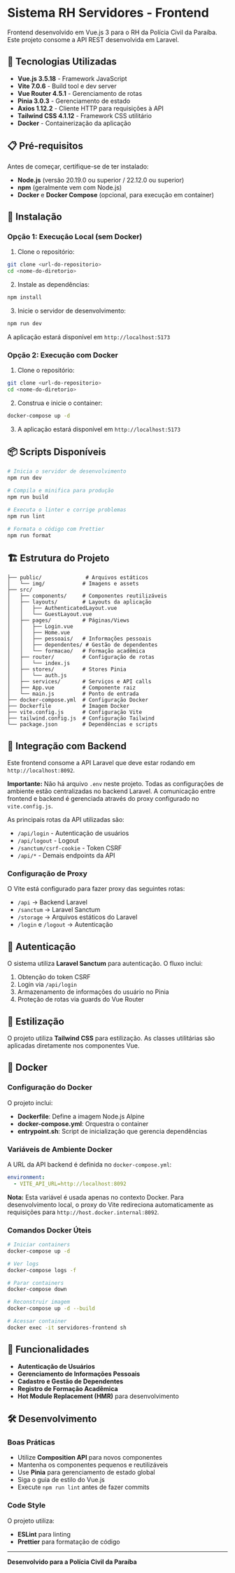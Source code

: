 # Sistema RH Servidores - Frontend

Frontend desenvolvido em Vue.js 3 para o RH da Polícia Civil da Paraíba. Este projeto consome a API REST desenvolvida em Laravel.

## 🚀 Tecnologias Utilizadas

- **Vue.js 3.5.18** - Framework JavaScript
- **Vite 7.0.6** - Build tool e dev server
- **Vue Router 4.5.1** - Gerenciamento de rotas
- **Pinia 3.0.3** - Gerenciamento de estado
- **Axios 1.12.2** - Cliente HTTP para requisições à API
- **Tailwind CSS 4.1.12** - Framework CSS utilitário
- **Docker** - Containerização da aplicação

## 📋 Pré-requisitos

Antes de começar, certifique-se de ter instalado:

- **Node.js** (versão 20.19.0 ou superior / 22.12.0 ou superior)
- **npm** (geralmente vem com Node.js)
- **Docker** e **Docker Compose** (opcional, para execução em container)

## 🔧 Instalação

### Opção 1: Execução Local (sem Docker)

1. Clone o repositório:
```bash
git clone <url-do-repositorio>
cd <nome-do-diretorio>
```

2. Instale as dependências:
```bash
npm install
```

3. Inicie o servidor de desenvolvimento:
```bash
npm run dev
```

A aplicação estará disponível em `http://localhost:5173`

### Opção 2: Execução com Docker

1. Clone o repositório:
```bash
git clone <url-do-repositorio>
cd <nome-do-diretorio>
```

2. Construa e inicie o container:
```bash
docker-compose up -d
```

3. A aplicação estará disponível em `http://localhost:5173`

## 📦 Scripts Disponíveis

```bash
# Inicia o servidor de desenvolvimento
npm run dev

# Compila e minifica para produção
npm run build

# Executa o linter e corrige problemas
npm run lint

# Formata o código com Prettier
npm run format
```

## 🏗️ Estrutura do Projeto

```
├── public/              # Arquivos estáticos
│   └── img/            # Imagens e assets
├── src/
│   ├── components/     # Componentes reutilizáveis
│   ├── layouts/        # Layouts da aplicação
│   │   ├── AuthenticatedLayout.vue
│   │   └── GuestLayout.vue
│   ├── pages/          # Páginas/Views
│   │   ├── Login.vue
│   │   ├── Home.vue
│   │   ├── pessoais/   # Informações pessoais
│   │   ├── dependentes/ # Gestão de dependentes
│   │   └── formacao/   # Formação acadêmica
│   ├── router/         # Configuração de rotas
│   │   └── index.js
│   ├── stores/         # Stores Pinia
│   │   └── auth.js
│   ├── services/       # Serviços e API calls
│   ├── App.vue         # Componente raiz
│   └── main.js         # Ponto de entrada
├── docker-compose.yml  # Configuração Docker
├── Dockerfile          # Imagem Docker
├── vite.config.js      # Configuração Vite
├── tailwind.config.js  # Configuração Tailwind
└── package.json        # Dependências e scripts
```

## 🔌 Integração com Backend

Este frontend consome a API Laravel que deve estar rodando em `http://localhost:8092`. 

**Importante:** Não há arquivo `.env` neste projeto. Todas as configurações de ambiente estão centralizadas no backend Laravel. A comunicação entre frontend e backend é gerenciada através do proxy configurado no `vite.config.js`.

As principais rotas da API utilizadas são:

- `/api/login` - Autenticação de usuários
- `/api/logout` - Logout
- `/sanctum/csrf-cookie` - Token CSRF
- `/api/*` - Demais endpoints da API

### Configuração de Proxy

O Vite está configurado para fazer proxy das seguintes rotas:

- `/api` → Backend Laravel
- `/sanctum` → Laravel Sanctum
- `/storage` → Arquivos estáticos do Laravel
- `/login` e `/logout` → Autenticação

## 🔐 Autenticação

O sistema utiliza **Laravel Sanctum** para autenticação. O fluxo inclui:

1. Obtenção do token CSRF
2. Login via `/api/login`
3. Armazenamento de informações do usuário no Pinia
4. Proteção de rotas via guards do Vue Router

## 🎨 Estilização

O projeto utiliza **Tailwind CSS** para estilização. As classes utilitárias são aplicadas diretamente nos componentes Vue.

## 🐳 Docker

### Configuração do Docker

O projeto inclui:

- **Dockerfile**: Define a imagem Node.js Alpine
- **docker-compose.yml**: Orquestra o container
- **entrypoint.sh**: Script de inicialização que gerencia dependências

### Variáveis de Ambiente Docker

A URL da API backend é definida no `docker-compose.yml`:

```yaml
environment:
  - VITE_API_URL=http://localhost:8092
```

**Nota:** Esta variável é usada apenas no contexto Docker. Para desenvolvimento local, o proxy do Vite redireciona automaticamente as requisições para `http://host.docker.internal:8092`.

### Comandos Docker Úteis

```bash
# Iniciar containers
docker-compose up -d

# Ver logs
docker-compose logs -f

# Parar containers
docker-compose down

# Reconstruir imagem
docker-compose up -d --build

# Acessar container
docker exec -it servidores-frontend sh
```

## 📱 Funcionalidades

- **Autenticação de Usuários**
- **Gerenciamento de Informações Pessoais**
- **Cadastro e Gestão de Dependentes**
- **Registro de Formação Acadêmica**
- **Hot Module Replacement (HMR)** para desenvolvimento

## 🛠️ Desenvolvimento

### Boas Práticas

- Utilize **Composition API** para novos componentes
- Mantenha os componentes pequenos e reutilizáveis
- Use **Pinia** para gerenciamento de estado global
- Siga o guia de estilo do Vue.js
- Execute `npm run lint` antes de fazer commits

### Code Style

O projeto utiliza:
- **ESLint** para linting
- **Prettier** para formatação de código

---

**Desenvolvido para a Polícia Civil da Paraíba**
